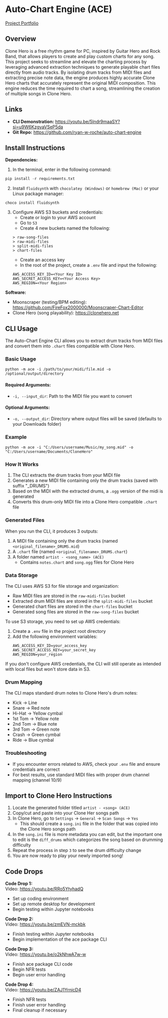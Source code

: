 # Auto-Chart Engine (ACE)

[Project Portfolio](https://github.com/ryan-w-roche/auto-chart-engine/wiki/Portfolio)

## Overview
Clone Hero is a free rhythm game for PC, inspired by Guitar Hero and Rock Band, that allows players to create and play custom charts for any song. This project seeks to streamline and elevate the charting process by leveraging advanced extraction techniques to generate playable chart files directly from audio tracks. By isolating drum tracks from MIDI files and extracting precise note data, the engine produces highly accurate Clone Hero charts that accurately represent the original MIDI composition. This engine reduces the time required to chart a song, streamlining the creation of multiple songs in Clone Hero.


## Links
- **CLI Demonstration:** https://youtu.be/5lndr9maaSY?si=u9W6KzgyaVSeP5da
- **Git Repo:** https://github.com/ryan-w-roche/auto-chart-engine


## Install Instructions
**Dependencies:**
1. In the terminal, enter in the following command:
```Python
pip install -r requirements.txt
```
2. Install `fluidsynth` with `chocolatey (Windows)` or `homebrew (Mac)` or your Linux package manager:
```
choco install fluidsynth
```

3. Configure AWS S3 buckets and credentials:
      - Create or login to your AWS account
      - Go to `S3`
      - Create 4 new buckets named the following:
      ```
      > raw-song-files
      > raw-midi-files
      > split-midi-files
      > chart-files
      ```
      - Create an access key
      - In the root of the project, create a `.env` file and input the following:
      ```
      AWS_ACCESS_KEY_ID=<Your Key ID>
      AWS_SECRET_ACCESS_KEY=<Your Access Key>
      AWS_REGION=<Your Region>
      ```

**Software:**
- Moonscraper (testing/BPM editing): https://github.com/FireFox2000000/Moonscraper-Chart-Editor
- Clone Hero (song playability): https://clonehero.net


## CLI Usage
The Auto-Chart Engine CLI allows you to extract drum tracks from MIDI files and convert them into `.chart` files compatible with Clone Hero.

### Basic Usage
```
python -m ace -i /path/to/your/midi/file.mid -o /optional/output/directory
```

#### Required Arguments:
- `-i, --input_dir`: Path to the MIDI file you want to convert

#### Optional Arguments:
- `-o, --output_dir`: Directory where output files will be saved (defaults to your Downloads folder)

### Example
```
python -m ace -i "C:/Users/username/Music/my_song.mid" -o "C:/Users/username/Documents/CloneHero"
```

### How It Works
1. The CLI extracts the drum tracks from your MIDI file
2. Generates a new MIDI file containing only the drum tracks (saved with suffix "_DRUMS")
3. Based on the MIDI with the extracted drums, a `.ogg` version of the midi is generated
4. Converts this drum-only MIDI file into a Clone Hero compatible `.chart` file

### Generated Files
When you run the CLI, it produces 3 outputs:
1. A MIDI file containing only the drum tracks (named `<original_filename>_DRUMS.mid`)
2. A `.chart` file (named `<original_filename>_DRUMS.chart`)
3. A folder named `artist - <song_name> (ACE)`
      - Contains `notes.chart` and `song.ogg` files for Clone Hero

### Data Storage
The CLI uses AWS S3 for file storage and organization:
- Raw MIDI files are stored in the `raw-midi-files` bucket
- Extracted drum MIDI files are stored in the `split-midi-files` bucket
- Generated chart files are stored in the `chart-files` bucket
- Generated song files are stored in the `raw-song-files` bucket

To use S3 storage, you need to set up AWS credentials:
1. Create a `.env` file in the project root directory
2. Add the following environment variables:
   ```
   AWS_ACCESS_KEY_ID=your_access_key
   AWS_SECRET_ACCESS_KEY=your_secret_key
   AWS_REGION=your_region
   ```

If you don't configure AWS credentials, the CLI will still operate as intended with local files but won't store data in S3.

### Drum Mapping
The CLI maps standard drum notes to Clone Hero's drum notes:
- Kick → Line 
- Snare → Red note 
- Hi-Hat → Yellow cymbal
- 1st Tom → Yellow note
- 2nd Tom → Blue note
- 3rd Tom → Green note
- Crash → Green cymbal
- Ride → Blue cymbal

### Troubleshooting
- If you encounter errors related to AWS, check your `.env` file and ensure credentials are correct
- For best results, use standard MIDI files with proper drum channel mapping (channel 10/9)

## Import to Clone Hero Instructions
1. Locate the generated folder titled `artist - <song> (ACE)`
2. Copy/cut and paste into your Clone Her songs path
3. In Clone Hero, go to `Settings` → `General` → `Scan Songs` → `Yes`
      - This should create a `song.ini` file in the folder that was copied into the Clone Hero songs path
4. In the `song.ini` file is more metadata you can edit, but the important one to edit is the `diff_drums` which categorizes the song based on drumming difficulty
5. Repeat the process in step `3` to see the drum difficulty change
6. You are now ready to play your newly imported song!


## Code Drops
**Code Drop 1:**</br>
Video: https://youtu.be/RRo5YtyhadQ
- Set up coding environment
- Set up remote desktop for development
- Begin testing within Jupyter notebooks

**Code Drop 2:**</br>
Video: https://youtu.be/zmEVN-mckbk
- Finish testing within Jupyter notebooks
- Begin implementation of the ace package CLI

**Code Drop 3:**</br>
Video: https://youtu.be/o2kNhwA7w-w
- Finish ace package CLI code
- Begin NFR tests
- Begin user error handling

**Code Drop 4:**</br>
Video: https://youtu.be/ZAJ1YrnicD4
- Finish NFR tests
- Finish user error handling
- Final cleanup if necessary
